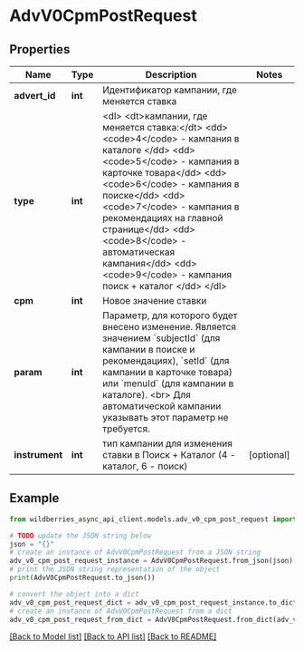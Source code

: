 # AdvV0CpmPostRequest


## Properties

Name | Type | Description | Notes
------------ | ------------- | ------------- | -------------
**advert_id** | **int** | Идентификатор кампании, где меняется ставка | 
**type** | **int** | &lt;dl&gt; &lt;dt&gt;кампании, где меняется ставка:&lt;/dt&gt; &lt;dd&gt;&lt;code&gt;4&lt;/code&gt; - кампания в каталоге &lt;/dd&gt;  &lt;dd&gt;&lt;code&gt;5&lt;/code&gt; - кампания в карточке товара&lt;/dd&gt; &lt;dd&gt;&lt;code&gt;6&lt;/code&gt; - кампания в поиске&lt;/dd&gt; &lt;dd&gt;&lt;code&gt;7&lt;/code&gt; - кампания в рекомендациях на главной странице&lt;/dd&gt; &lt;dd&gt;&lt;code&gt;8&lt;/code&gt; - автоматическая кампания&lt;/dd&gt; &lt;dd&gt;&lt;code&gt;9&lt;/code&gt; - кампания поиск + каталог &lt;/dd&gt; &lt;/dl&gt;  | 
**cpm** | **int** | Новое значение ставки | 
**param** | **int** | Параметр, для которого будет внесено изменение. Является значением &#x60;subjectId&#x60; (для кампании в поиске и рекомендациях), &#x60;setId&#x60; (для кампании в карточке товара) или &#x60;menuId&#x60; (для кампании в каталоге).  &lt;br&gt; Для автоматической кампании указывать этот параметр не требуется.  | 
**instrument** | **int** | тип кампании для изменения ставки в Поиск + Каталог (4 - каталог, 6 - поиск) | [optional] 

## Example

```python
from wildberries_async_api_client.models.adv_v0_cpm_post_request import AdvV0CpmPostRequest

# TODO update the JSON string below
json = "{}"
# create an instance of AdvV0CpmPostRequest from a JSON string
adv_v0_cpm_post_request_instance = AdvV0CpmPostRequest.from_json(json)
# print the JSON string representation of the object
print(AdvV0CpmPostRequest.to_json())

# convert the object into a dict
adv_v0_cpm_post_request_dict = adv_v0_cpm_post_request_instance.to_dict()
# create an instance of AdvV0CpmPostRequest from a dict
adv_v0_cpm_post_request_from_dict = AdvV0CpmPostRequest.from_dict(adv_v0_cpm_post_request_dict)
```
[[Back to Model list]](../README.md#documentation-for-models) [[Back to API list]](../README.md#documentation-for-api-endpoints) [[Back to README]](../README.md)


